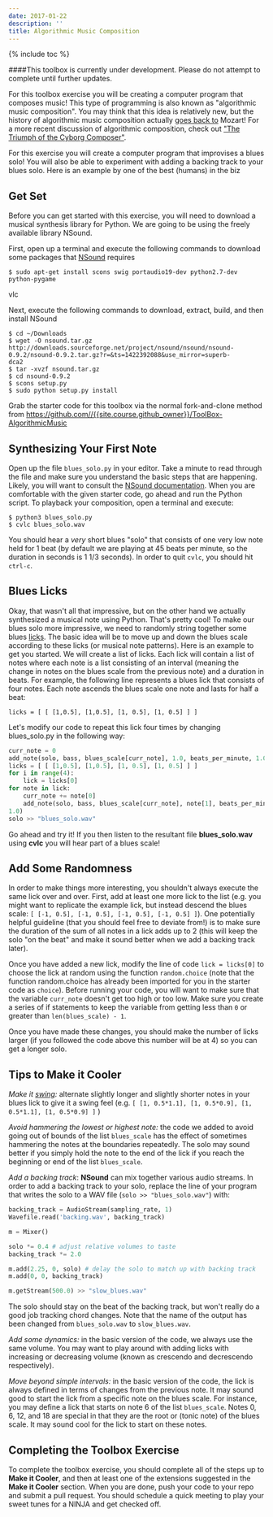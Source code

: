 ```yaml
---
date: 2017-01-22
description: ''
title: Algorithmic Music Composition
---
```


{% include toc %}

####This toolbox is currently under development. Please do not attempt to complete until further updates.

For this toolbox exercise you will be creating a computer program that
composes music! This type of programming is also known as "algorithmic music
composition". You may think that this idea is relatively new, but the history
of algorithmic music composition actually [goes back
to](http://en.wikipedia.org/wiki/Musikalisches_W%C3%BCrfelspiel) Mozart! For a
more recent discussion of algorithmic composition, check out ["The Triumph of
the Cyborg Composer"](http://www.psmag.com/books-and-culture/triumph-of-the-cyborg-composer-8507).

For this exercise you will create a computer program that improvises a blues
solo! You will also be able to experiment with adding a backing track to your
blues solo. Here is an example by one of the best (humans) in the biz

## Get Set

Before you can get started with this exercise, you will need to download a
musical synthesis library for Python. We are going to be using the freely
available library NSound.

First, open up a terminal and execute the following commands to download some
packages that [NSound](http://nsound.sourceforge.net/) requires

    $ sudo apt-get install scons swig portaudio19-dev python2.7-dev python-pygame
vlc

Next, execute the following commands to download, extract, build, and then
install NSound

    $ cd ~/Downloads
    $ wget -O nsound.tar.gz http://downloads.sourceforge.net/project/nsound/nsound/nsound-0.9.2/nsound-0.9.2.tar.gz?r=&ts=1422392088&use_mirror=superb-
    dca2
    $ tar -xvzf nsound.tar.gz
    $ cd nsound-0.9.2
    $ scons setup.py
    $ sudo python setup.py install

Grab the starter code for this toolbox via the normal fork-and-clone method
from <https://github.com//{{site.course.github_owner}}/ToolBox-AlgorithmicMusic>

## Synthesizing Your First Note

Open up the file `blues_solo.py` in your editor. Take a minute to read
through the file and make sure you understand the basic steps that are
happening. Likely, you will want to consult the [NSound
documentation](http://nsound.sourceforge.net/users_guide/basics.html). When
you are comfortable with the given starter code, go ahead and run the Python
script. To playback your composition, open a terminal and execute:

    $ python3 blues_solo.py
    $ cvlc blues_solo.wav

You should hear a _very_  short blues "solo" that consists of one very low note
held for 1 beat (by default we are playing at 45 beats per minute, so the
duration in seconds is 1 1/3 seconds). In order to quit `cvlc`, you should hit
`ctrl-c`.

## Blues Licks

Okay, that wasn't all that impressive, but on the other hand we actually
synthesized a musical note using Python. That's pretty cool! To make our blues
solo more impressive, we need to randomly string together some blues
[licks](http://en.wikipedia.org/wiki/Lick_%28music%29). The basic idea will be
to move up and down the blues scale according to these licks (or musical note
patterns). Here is an example to get you started. We will create a list of
licks. Each lick will contain a list of notes where each note is a list
consisting of an interval (meaning the change in notes on the blues scale from
the previous note) and a duration in beats. For example, the following line
represents a blues lick that consists of four notes. Each note ascends the
blues scale one note and lasts for half a beat:

    licks = [ [ [1,0.5], [1,0.5], [1, 0.5], [1, 0.5] ] ]

Let's modify our code to repeat this lick four times by changing blues_solo.py
in the following way:

``` python
curr_note = 0
add_note(solo, bass, blues_scale[curr_note], 1.0, beats_per_minute, 1.0)
licks = [ [ [1,0.5], [1,0.5], [1, 0.5], [1, 0.5] ] ]
for i in range(4):
    lick = licks[0]
for note in lick:
    curr_note += note[0]
    add_note(solo, bass, blues_scale[curr_note], note[1], beats_per_minute,
1.0)
solo >> "blues_solo.wav"
```

Go ahead and try it! If you then listen to the resultant file **blues_solo.wav** using **cvlc**  you will hear part of a blues scale!

## Add Some Randomness

In order to make things more interesting, you shouldn't always execute the
same lick over and over. First, add at least one more lick to the list (e.g.
you might want to replicate the example lick, but instead descend the blues
scale: `[ [-1, 0.5], [-1, 0.5], [-1, 0.5], [-1, 0.5] ]`). One potentially
helpful guideline (that you should feel free to deviate from!) is to make sure
the duration of the sum of all notes in a lick adds up to 2 (this will keep
the solo "on the beat" and make it sound better when we add a backing track
later).

Once you have added a new lick, modify the line of code `lick = licks[0]` to
choose the lick at random using the function `random.choice` (note that the
function random.choice has already been imported for you in the starter code
as `choice`). Before running your code, you will want to make sure that the
variable `curr_note` doesn't get too high or too low. Make sure you create a
series of if statements to keep the variable from getting less than `0` or
greater than `len(blues_scale) - 1`.

Once you have made these changes, you should make the number of licks larger
(if you followed the code above this number will be at 4) so you can get a
longer solo.

## Tips to Make it Cooler

_Make it
[swing](http://en.wikipedia.org/wiki/Swing_%28jazz_performance_style%29#Rhythm):_
alternate slightly longer and slightly shorter notes in your blues lick to
give it a swing feel (e.g. `[ [1, 0.5*1.1], [1, 0.5*0.9], [1, 0.5*1.1], [1,
0.5*0.9] ]` )

_Avoid hammering the lowest or highest note:_ the code we added to avoid going
out of bounds of the list `blues_scale` has the effect of sometimes hammering
the notes at the boundaries repeatedly. The solo may sound better if you
simply hold the note to the end of the lick if you reach the beginning or end
of the list `blues_scale`.

_Add a backing track_: **NSound** can mix together various audio streams.
In order to add a backing track to your solo, replace the line of your program
that writes the solo to a WAV file (`solo >> "blues_solo.wav"`) with:

``` python
backing_track = AudioStream(sampling_rate, 1)
Wavefile.read('backing.wav', backing_track)

m = Mixer()

solo *= 0.4 # adjust relative volumes to taste
backing_track *= 2.0

m.add(2.25, 0, solo) # delay the solo to match up with backing track
m.add(0, 0, backing_track)

m.getStream(500.0) >> "slow_blues.wav"
```

The solo should stay on the beat of the backing track, but won't really do a
good job tracking chord changes. Note that the name of the output has been
changed from `blues_solo.wav` to `slow_blues.wav`.

_Add some dynamics:_ in the basic version of the code, we always use the same
volume. You may want to play around with adding licks with increasing or
decreasing volume (known as crescendo and decrescendo respectively).

_Move beyond simple intervals:_ in the basic version of the code, the lick is
always defined in terms of changes from the previous note. It may sound good
to start the lick from a specific note on the blues scale. For instance, you
may define a lick that starts on note 6 of the list `blues_scale`. Notes 0, 6,
12, and 18 are special in that they are the root or (tonic note) of the blues
scale. It may sound cool for the lick to start on these notes.

## Completing the Toolbox Exercise

To complete the toolbox exercise, you should complete all of the steps up to
**Make it Cooler**, and then at least one of the extensions suggested in the
**Make it Cooler** section. When you are done, push your code to your repo and
submit a pull request. You should schedule a quick meeting to play your sweet
tunes for a NINJA and get checked off.
